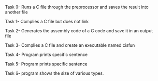 Task 0- Runs a C file through the preprocessor and saves the result into another file 

Task 1- Complies a C file but does not link

Task 2- Generates the assembly code of a C code and save it in an output file

Task 3- Complies a C file and create an executable named cisfun

Task 4- Program prints specific sentence

Task 5- Program prints specific sentence

Task 6- program shows the size of various types.
